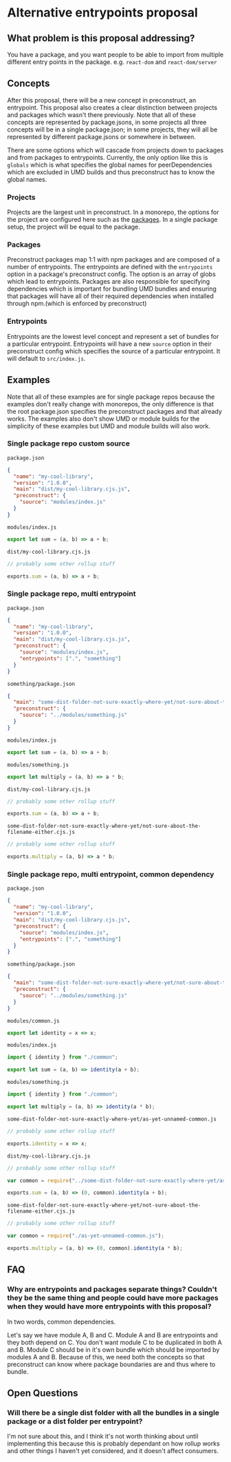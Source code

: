 # Alternative entrypoints proposal

## What problem is this proposal addressing?

You have a package, and you want people to be able to import from multiple different entry points in the package. e.g. `react-dom` and `react-dom/server`

## Concepts

After this proposal, there will be a new concept in preconstruct, an entrypoint. This proposal also creates a clear distinction between projects and packages which wasn't there previously. Note that all of these concepts are represented by package.jsons, in some projects all three concepts will be in a single package.json; in some projects, they will all be represented by different package.jsons or somewhere in between.

There are some options which will cascade from projects down to packages and from packages to entrypoints. Currently, the only option like this is `globals` which is what specifies the global names for peerDependencies which are excluded in UMD builds and thus preconstruct has to know the global names.

### Projects

Projects are the largest unit in preconstruct. In a monorepo, the options for the project are configured here such as the [packages](#packages). In a single package setup, the project will be equal to the package.

### Packages

Preconstruct packages map 1:1 with npm packages and are composed of a number of entrypoints. The entrypoints are defined with the `entrypoints` option in a package's preconstruct config. The option is an array of globs which lead to entrypoints. Packages are also responsible for specifying dependencies which is important for bundling UMD bundles and ensuring that packages will have all of their required dependencies when installed through npm.(which is enforced by preconstruct)

### Entrypoints

Entrypoints are the lowest level concept and represent a set of bundles for a particular entrypoint. Entrypoints will have a new `source` option in their preconstruct config which specifies the source of a particular entrypoint. It will default to `src/index.js`.

## Examples

Note that all of these examples are for single package repos because the examples don't really change with monorepos, the only difference is that the root package.json specifies the preconstruct packages and that already works. The examples also don't show UMD or module builds for the simplicity of these examples but UMD and module builds will also work.

### Single package repo custom source

`package.json`

```json
{
  "name": "my-cool-library",
  "version": "1.0.0",
  "main": "dist/my-cool-library.cjs.js",
  "preconstruct": {
    "source": "modules/index.js"
  }
}
```

`modules/index.js`

```jsx
export let sum = (a, b) => a + b;
```

`dist/my-cool-library.cjs.js`

```jsx
// probably some other rollup stuff

exports.sum = (a, b) => a + b;
```

### Single package repo, multi entrypoint

`package.json`

```json
{
  "name": "my-cool-library",
  "version": "1.0.0",
  "main": "dist/my-cool-library.cjs.js",
  "preconstruct": {
    "source": "modules/index.js",
    "entrypoints": [".", "something"]
  }
}
```

`something/package.json`

```json
{
  "main": "some-dist-folder-not-sure-exactly-where-yet/not-sure-about-the-filename-either.cjs.js",
  "preconstruct": {
    "source": "../modules/something.js"
  }
}
```

`modules/index.js`

```jsx
export let sum = (a, b) => a + b;
```

`modules/something.js`

```jsx
export let multiply = (a, b) => a * b;
```

`dist/my-cool-library.cjs.js`

```jsx
// probably some other rollup stuff

exports.sum = (a, b) => a + b;
```

`some-dist-folder-not-sure-exactly-where-yet/not-sure-about-the-filename-either.cjs.js`

```jsx
// probably some other rollup stuff

exports.multiply = (a, b) => a * b;
```

### Single package repo, multi entrypoint, common dependency

`package.json`

```json
{
  "name": "my-cool-library",
  "version": "1.0.0",
  "main": "dist/my-cool-library.cjs.js",
  "preconstruct": {
    "source": "modules/index.js",
    "entrypoints": [".", "something"]
  }
}
```

`something/package.json`

```json
{
  "main": "some-dist-folder-not-sure-exactly-where-yet/not-sure-about-the-filename-either.cjs.js",
  "preconstruct": {
    "source": "../modules/something.js"
  }
}
```

`modules/common.js`

```jsx
export let identity = x => x;
```

`modules/index.js`

```jsx
import { identity } from "./common";

export let sum = (a, b) => identity(a + b);
```

`modules/something.js`

```jsx
import { identity } from "./common";

export let multiply = (a, b) => identity(a * b);
```

`some-dist-folder-not-sure-exactly-where-yet/as-yet-unnamed-common.js`

```jsx
// probably some other rollup stuff

exports.identity = x => x;
```

`dist/my-cool-library.cjs.js`

```jsx
// probably some other rollup stuff

var common = require("../some-dist-folder-not-sure-exactly-where-yet/as-yet-unnamed-common.js");

exports.sum = (a, b) => (0, common).identity(a + b);
```

`some-dist-folder-not-sure-exactly-where-yet/not-sure-about-the-filename-either.cjs.js`

```jsx
// probably some other rollup stuff

var common = require("./as-yet-unnamed-common.js");

exports.multiply = (a, b) => (0, common).identity(a * b);
```

## FAQ

### Why are entrypoints and packages separate things? Couldn't they be the same thing and people could have more packages when they would have more entrypoints with this proposal?

In two words, common dependencies.

Let's say we have module A, B and C. Module A and B are entrypoints and they both depend on C. You don't want module C to be duplicated in both A and B. Module C should be in it's own bundle which should be imported by modules A and B. Because of this, we need both the concepts so that preconstruct can know where package boundaries are and thus where to bundle.

## Open Questions

### Will there be a single dist folder with all the bundles in a single package or a dist folder per entrypoint?

I'm not sure about this, and I think it's not worth thinking about until implementing this because this is probably dependant on how rollup works and other things I haven't yet considered, and it doesn't affect consumers.
